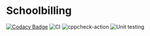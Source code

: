 # Schoolbilling

[![Codacy Badge](https://api.codacy.com/project/badge/Grade/d89472272c80427aa556be3d2a31ea57)](https://app.codacy.com/gh/stepin105061/Schoolbilling?utm_source=github.com&utm_medium=referral&utm_content=stepin105061/Schoolbilling&utm_campaign=Badge_Grade)
![CI](https://github.com/stepin105061/Schoolbilling/workflows/CI/badge.svg)
![cppcheck-action](https://github.com/stepin105061/Schoolbilling/workflows/cppcheck-action/badge.svg)
![Unit testing](https://github.com/stepin105061/Schoolbilling/workflows/Unit%20testing/badge.svg)

